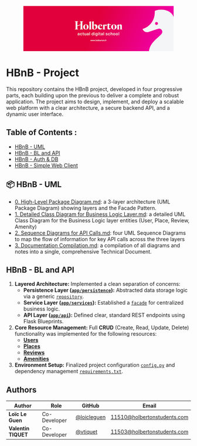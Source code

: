 <div align="center"><img src="https://github.com/ksyv/holbertonschool-web_front_end/blob/main/baniere_holberton.png"></div>

# HBnB - Project
This repository contains the HBnB project, developed in four progressive parts, each building upon the previous to deliver a complete and robust application. The project aims to design, implement, and deploy a scalable web platform with a clear architecture, a secure backend API, and a dynamic user interface.

## Table of Contents :

  - [HBnB - UML](#subparagraph0)
  - [HBnB - BL and API](#subparagraph1)
  - [HBnB - Auth & DB](#subparagraph2)
  - [HBnB - Simple Web Client](#subparagraph3)


## 📦 HBnB - UML
- [0. High-Level Package Diagram.md](https://github.com/loicleguen/holbertonschool-hbnb/blob/develop/part1/0.%20High-Level%20Package%20Diagram.md): a 3-layer architecture (UML Package Diagram) showing layers and the Facade Pattern.
- [1. Detailed Class Diagram for Business Logic Layer.md](https://github.com/loicleguen/holbertonschool-hbnb/blob/develop/part1/1.%20Detailed%20Class%20Diagram%20for%20Business%20Logic%20Layer.md): a detailed UML Class Diagram for the Business Logic layer entities (User, Place, Review, Amenity)
- [2. Sequence Diagrams for API Calls.md](https://github.com/loicleguen/holbertonschool-hbnb/blob/develop/part1/2.%20Sequence%20Diagrams%20for%20API%20Calls.md): four UML Sequence Diagrams to map the flow of information for key API calls across the three layers
- [3. Documentation Compilation.md](https://github.com/loicleguen/holbertonschool-hbnb/blob/develop/part1/3.%20Documentation%20Compilation.md): a compilation of all diagrams and notes into a single, comprehensive Technical Document.

## HBnB - BL and API
1.  **Layered Architecture:** Implemented a clean separation of concerns:
    * **Persistence Layer ([`app/persistence`](https://github.com/loicleguen/holbertonschool-hbnb/blob/main/part2/hbnb/app/persistence)):** Abstracted data storage logic via a generic [`repository`](https://github.com/loicleguen/holbertonschool-hbnb/blob/main/part2/hbnb/app/persistence/repository.py).
    * **Service Layer ([`app/services`](https://github.com/loicleguen/holbertonschool-hbnb/blob/main/part2/hbnb/app/services)):** Established a [`facade`](https://github.com/loicleguen/holbertonschool-hbnb/blob/main/part2/hbnb/app/services/facade.py) for centralized business logic.
    * **API Layer ([`app/api`](https://github.com/loicleguen/holbertonschool-hbnb/blob/main/part2/hbnb/app/api)):** Defined clear, standard REST endpoints using Flask Blueprints.
2.  **Core Resource Management:** Full **CRUD** (Create, Read, Update, Delete) functionality was implemented for the following resources:
    * [**Users**](https://github.com/loicleguen/holbertonschool-hbnb/blob/main/part2/hbnb/app/api/v1/users.py)
    * [**Places**](https://github.com/loicleguen/holbertonschool-hbnb/blob/main/part2/hbnb/app/api/v1/places.py)
    * [**Reviews**](https://github.com/loicleguen/holbertonschool-hbnb/blob/main/part2/hbnb/app/api/v1/reviews.py)
    * [**Amenities**](https://github.com/loicleguen/holbertonschool-hbnb/blob/main/part2/hbnb/app/api/v1/amenities.py)
3.  **Environment Setup:** Finalized project configuration [`config.py`](https://github.com/loicleguen/holbertonschool-hbnb/blob/main/part2/hbnb/config.py) and dependency management [`requirements.txt`](https://github.com/loicleguen/holbertonschool-hbnb/blob/main/part2/hbnb/requirements.txt).

## Authors
<div align="center">
  
| Author | Role | GitHub | Email |
|--------|------|--------|-------|
| **Loïc Le Guen** | Co-Developer | [@loicleguen](https://github.com/loicleguen) | 11510@holbertonstudents.com |
| **Valentin TIQUET** | Co-Developer | [@vtiquet](https://github.com/vtiquet) | 11503@holbertonstudents.com |
</div>
